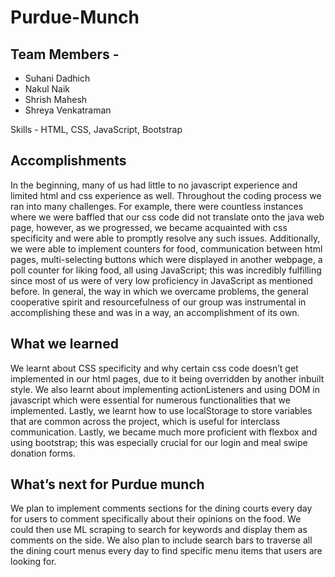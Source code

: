 # Purdue-Munch

## Team Members - 
- Suhani Dadhich
- Nakul Naik
- Shrish Mahesh
- Shreya Venkatraman

Skills - HTML, CSS, JavaScript, Bootstrap

## Accomplishments

In the beginning, many of us had little to no javascript experience and limited html and css experience as well. Throughout the coding process we ran into many challenges. For example, there were countless instances where we were baffled that our css code did not translate onto the java web page, however, as we progressed, we became acquainted with css specificity and were able to promptly resolve any such issues. Additionally, we were able to implement counters for food, communication between html pages, multi-selecting buttons which were displayed in another webpage, a poll counter for liking food, all using JavaScript; this was incredibly fulfilling since most of us were of very low proficiency in JavaScript as mentioned before. In general, the way in which we overcame problems, the general cooperative spirit and resourcefulness of our group was instrumental in accomplishing these and was in a way, an accomplishment of its own.

 

## What we learned

We learnt about CSS specificity and why certain css code doesn’t get implemented in our html pages, due to it being overridden by another inbuilt style. We also learnt about implementing actionListeners and using DOM in javascript which were essential for numerous functionalities that we implemented. Lastly, we learnt how to use localStorage to store variables that are common across the project, which is useful for interclass communication. Lastly, we became much more proficient with flexbox and using bootstrap; this was especially crucial for our login and meal swipe donation forms.

 

## What’s next for Purdue munch

We plan to implement comments sections for the dining courts every day for users to comment specifically about their opinions on the food. We could then use ML scraping to search for keywords and display them as comments on the side. We also plan to include search bars to traverse all the dining court menus every day to find specific menu items that users are looking for. 
